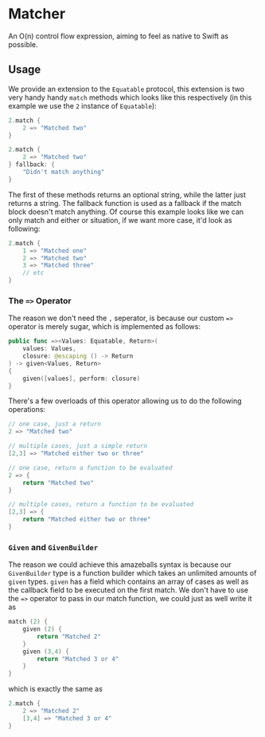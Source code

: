# Matcher
An O(n) control flow expression, aiming to feel as native to Swift as possible.
## Usage
We provide an extension to the `Equatable` protocol, this extension is two very handy handy `match` methods which looks like this respectively (in this example we use the `2` instance of `Equatable`):
```swift
2.match {
    2 => "Matched two"
}

2.match {
    2 => "Matched two"
} fallback: {
    "Didn't match anything"
}
```
The first of these methods returns an optional string, while the latter just returns a string. The fallback function is used as a fallback if the match block doesn't match anything. Of course this example looks like we can only match and either or situation, if we want more case, it'd look as following:
```swift
2.match {
    1 => "Matched one"
    2 => "Matched two"
    3 => "Matched three"
    // etc
}
```

### The `=>` Operator
The reason we don't need the `,` seperator, is because our custom `=>` operator is merely sugar, which is implemented as follows:
```swift
public func =><Values: Equatable, Return>(
    values: Values,
    closure: @escaping () -> Return
) -> given<Values, Return>
{
    given([values], perform: closure)
}
```
There's a few overloads of this operator allowing us to do the following operations:
```swift
// one case, just a return
2 => "Matched two"

// multiple cases, just a simple return
[2,3] => "Matched either two or three"

// one case, return a function to be evaluated
2 => {
    return "Matched two"
}

// multiple cases, return a function to be evaluated
[2,3] => {
    return "Matched either two or three"
}
```

### `Given` and `GivenBuilder`
The reason we could achieve this amazeballs syntax is because our `GivenBuilder` type is a function builder which takes an unlimited amounts of `given` types. `given` has a field which contains an array of cases as well as the callback field to be executed on the first match. We don't have to use the `=>` operator to pass in our match function, we could just as well write it as
```swift
match (2) {
    given (2) {
        return "Matched 2"
    }
    given (3,4) {
        return "Matched 3 or 4"
    }
}
```
which is exactly the same as
```swift
2.match {
    2 => "Matched 2"
    [3,4] => "Matched 3 or 4"
}
```
